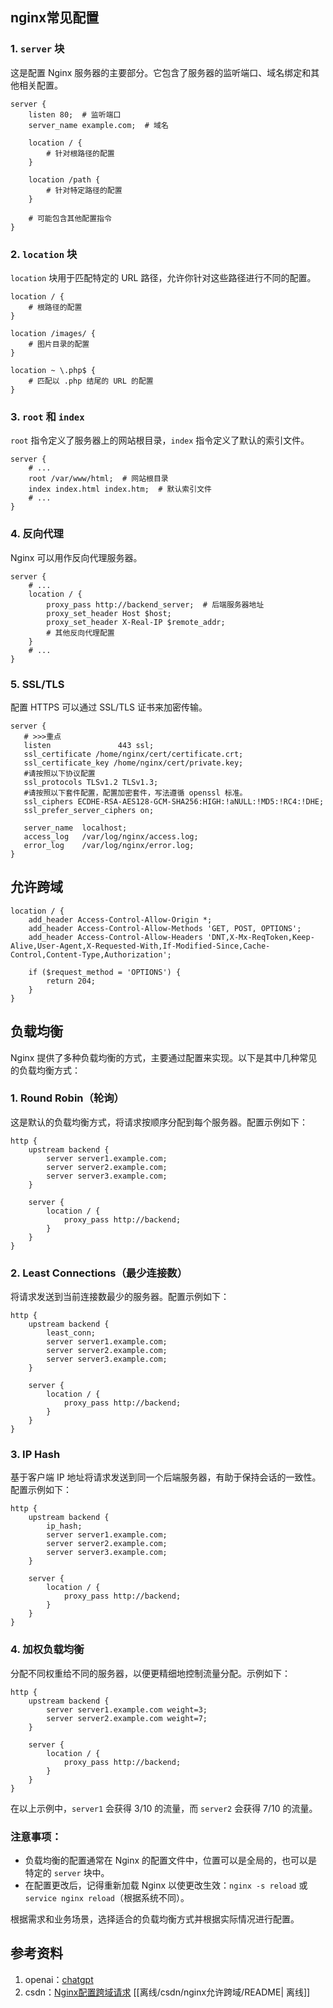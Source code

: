 ## nginx常见配置
### 1. `server` 块
这是配置 Nginx 服务器的主要部分。它包含了服务器的监听端口、域名绑定和其他相关配置。
```nginx
server {
    listen 80;  # 监听端口
    server_name example.com;  # 域名

    location / {
        # 针对根路径的配置
    }

    location /path {
        # 针对特定路径的配置
    }
    
    # 可能包含其他配置指令
}
```

### 2. `location` 块
`location` 块用于匹配特定的 URL 路径，允许你针对这些路径进行不同的配置。
```nginx
location / {
    # 根路径的配置
}

location /images/ {
    # 图片目录的配置
}

location ~ \.php$ {
    # 匹配以 .php 结尾的 URL 的配置
}
```

### 3. `root` 和 `index`
`root` 指令定义了服务器上的网站根目录，`index` 指令定义了默认的索引文件。
```nginx
server {
    # ...
    root /var/www/html;  # 网站根目录
    index index.html index.htm;  # 默认索引文件
    # ...
}
```

### 4. 反向代理
Nginx 可以用作反向代理服务器。
```nginx
server {
    # ...
    location / {
        proxy_pass http://backend_server;  # 后端服务器地址
        proxy_set_header Host $host;
        proxy_set_header X-Real-IP $remote_addr;
        # 其他反向代理配置
    }
    # ...
}
```

### 5. SSL/TLS
配置 HTTPS 可以通过 SSL/TLS 证书来加密传输。
```nginx
server {
   # >>>重点
   listen               443 ssl;
   ssl_certificate /home/nginx/cert/certificate.crt;
   ssl_certificate_key /home/nginx/cert/private.key;
   #请按照以下协议配置
   ssl_protocols TLSv1.2 TLSv1.3; 
   #请按照以下套件配置，配置加密套件，写法遵循 openssl 标准。
   ssl_ciphers ECDHE-RSA-AES128-GCM-SHA256:HIGH:!aNULL:!MD5:!RC4:!DHE; 
   ssl_prefer_server_ciphers on;
   
   server_name  localhost;
   access_log   /var/log/nginx/access.log;
   error_log    /var/log/nginx/error.log;
}
```

## 允许跨域
```
location / {  
    add_header Access-Control-Allow-Origin *;
    add_header Access-Control-Allow-Methods 'GET, POST, OPTIONS';
    add_header Access-Control-Allow-Headers 'DNT,X-Mx-ReqToken,Keep-Alive,User-Agent,X-Requested-With,If-Modified-Since,Cache-Control,Content-Type,Authorization';

    if ($request_method = 'OPTIONS') {
        return 204;
    }
} 
```

## 负载均衡
Nginx 提供了多种负载均衡的方式，主要通过配置来实现。以下是其中几种常见的负载均衡方式：

### 1. Round Robin（轮询）

这是默认的负载均衡方式，将请求按顺序分配到每个服务器。配置示例如下：

```nginx
http {
    upstream backend {
        server server1.example.com;
        server server2.example.com;
        server server3.example.com;
    }

    server {
        location / {
            proxy_pass http://backend;
        }
    }
}
```

### 2. Least Connections（最少连接数）

将请求发送到当前连接数最少的服务器。配置示例如下：

```nginx
http {
    upstream backend {
        least_conn;
        server server1.example.com;
        server server2.example.com;
        server server3.example.com;
    }

    server {
        location / {
            proxy_pass http://backend;
        }
    }
}
```

### 3. IP Hash

基于客户端 IP 地址将请求发送到同一个后端服务器，有助于保持会话的一致性。配置示例如下：

```nginx
http {
    upstream backend {
        ip_hash;
        server server1.example.com;
        server server2.example.com;
        server server3.example.com;
    }

    server {
        location / {
            proxy_pass http://backend;
        }
    }
}
```

### 4. 加权负载均衡

分配不同权重给不同的服务器，以便更精细地控制流量分配。示例如下：

```nginx
http {
    upstream backend {
        server server1.example.com weight=3;
        server server2.example.com weight=7;
    }

    server {
        location / {
            proxy_pass http://backend;
        }
    }
}
```

在以上示例中，`server1` 会获得 3/10 的流量，而 `server2` 会获得 7/10 的流量。

### 注意事项：
- 负载均衡的配置通常在 Nginx 的配置文件中，位置可以是全局的，也可以是特定的 `server` 块中。
- 在配置更改后，记得重新加载 Nginx 以使更改生效：`nginx -s reload` 或 `service nginx reload`（根据系统不同）。

根据需求和业务场景，选择适合的负载均衡方式并根据实际情况进行配置。

## 参考资料
1. openai：[chatgpt](https://chat.openai.com/)
2. csdn：[Nginx配置跨域请求](https://blog.csdn.net/agonie201218/article/details/112562252) [[离线/csdn/nginx允许跨域/README| 离线]]